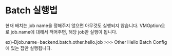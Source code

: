 # Batch 실행법
현재 배치는 job name을 정해주지 않으면 아무것도 실행되지 않습니다.
VMOption으로 job.name에 대해서 적어주면, 해당 job만 실행이 됩니다.

ex)-Djob.name=backend.batch.other.hello.job >>> Other Hello Batch Config에 있는 잡만 실행됩니다.